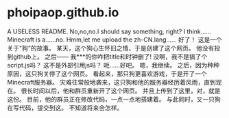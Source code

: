# phoipaop.github.io
A USELESS README.
No,no,no.I should say something, right?
I think……Minecraft is a……no.
Hmm,let me upload the zh-CN.lang……
好了！
这是一个关于"狗"的故事。
某天，这个狗心生怀旧之情，于是创建了这个网页。
他没有投到github上。
之后——
我***的你咋把title和时钟删了!
没啊，我不是搞了个script.js吗？
这不是外部引用js吗？
呃……好吧。
嗯，我继续。
之后，因为种种原因，这只狗关停了这个网页。
看起来，那只狗更喜欢游戏，于是开了一个Minecraft服务器。
灾难往常般地袭来，这只狗和他的服务器经历着风雨，直到现在。
很长时间以后，他和群员重新开了这个网页。
并且上传到了这里，对，就是这份。
目前，他的群员正在修改代码，一点一点地搭建着。
与此同时，又一只狗在写代码，提交到这。
不知道将来会怎样。
